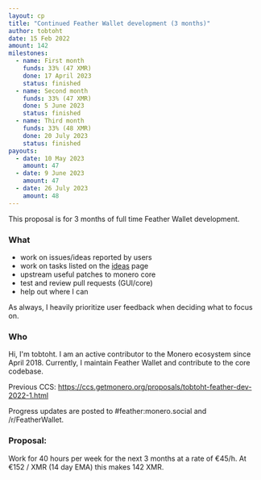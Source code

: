 ```yaml
---
layout: cp
title: "Continued Feather Wallet development (3 months)"
author: tobtoht
date: 15 Feb 2022
amount: 142
milestones:
  - name: First month 
    funds: 33% (47 XMR)
    done: 17 April 2023
    status: finished
  - name: Second month
    funds: 33% (47 XMR)
    done: 5 June 2023
    status: finished
  - name: Third month
    funds: 33% (48 XMR)
    done: 20 July 2023
    status: finished
payouts:
  - date: 10 May 2023
    amount: 47
  - date: 9 June 2023
    amount: 47
  - date: 26 July 2023
    amount: 48
---
```


This proposal is for 3 months of full time Feather Wallet development.

### What

- work on issues/ideas reported by users
- work on tasks listed on the [ideas](https://featherwallet.org/ideas/) page
- upstream useful patches to monero core
- test and review pull requests (GUI/core)
- help out where I can

As always, I heavily prioritize user feedback when deciding what to focus on.

### Who

Hi, I'm tobtoht. I am an active contributor to the Monero ecosystem since April 2018. Currently, I maintain Feather Wallet and contribute to the core codebase.

Previous CCS: https://ccs.getmonero.org/proposals/tobtoht-feather-dev-2022-1.html

Progress updates are posted to #feather:monero.social and /r/FeatherWallet.

### Proposal:

Work for 40 hours per week for the next 3 months at a rate of €45/h. At €152 / XMR (14 day EMA) this makes 142 XMR.
